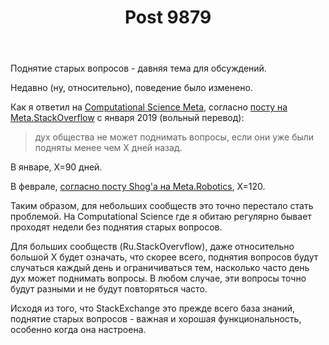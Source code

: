 ﻿---
title: "Post 9879"
se.owner.user_id: 337980
se.owner.display_name: "Anton Menshov"
se.owner.link: "https://ru.meta.stackoverflow.com/users/337980/anton-menshov"
se.link: "https://ru.meta.stackoverflow.com/a/9879"
se.post_id: 9879
se.post_type: answer
se.score: 3
---
<p>Поднятие старых вопросов - давняя тема для обсуждений.</p>

<p>Недавно (ну, относительно), поведение было изменено.</p>

<p>Как я ответил на <a href="https://scicomp.meta.stackexchange.com/q/480/20688">Computational Science Meta</a>, согласно <a href="https://meta.stackoverflow.com/a/378736/2452869">посту на Meta.StackOverflow</a> с января 2019 (вольный перевод):</p>

<blockquote>
  <p>дух общества не может поднимать вопросы, если они уже были подняты менее чем X дней назад.</p>
</blockquote>

<p>В январе, X=90 дней.</p>

<p>В феврале, <a href="https://robotics.meta.stackexchange.com/a/1375/23685">согласно посту Shog'a на Meta.Robotics</a>, X=120.</p>

<p>Таким образом, для небольших сообществ это точно перестало стать проблемой. На Computational Science где я обитаю регулярно бывает проходят недели без поднятия старых вопросов.</p>

<p>Для больших сообществ (Ru.StackOvervflow), даже относительно большой X будет означать, что скорее всего, поднятия вопросов будут случаться каждый день и ограничиваться тем, насколько часто день дух может поднимать вопросы. В любом случае, эти вопросы точно будут разными и не будут повторяться часто.</p>

<p>Исходя из того, что StackExchange это прежде всего база знаний, поднятие старых вопросов - важная и хорошая функциональность, особенно когда она настроена.</p>
